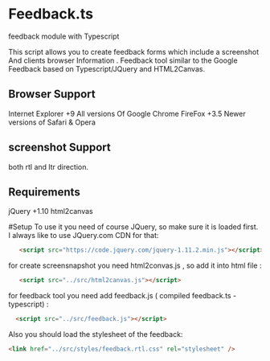 # Feedback.ts
feedback module with Typescript

This script allows you to create feedback forms which include a screenshot And clients browser Information .
Feedback tool similar to the Google Feedback based on Typescript/JQuery and HTML2Canvas.

## Browser Support
Internet Explorer +9
All versions Of Google Chrome
FireFox +3.5
Newer versions of Safari & Opera

## screenshot Support
both rtl and ltr direction.

## Requirements
 jQuery +1.10
 html2canvas

#Setup
To use it you need of course JQuery, so make sure it is loaded first. I always like to use JQuery.com CDN for that:
```html
   <script src="https://code.jquery.com/jquery-1.11.2.min.js"></script>
```

for create screensnapshot you need html2convas.js , so add it into html file :
```html
   <script src="../src/html2canvas.js"></script>
```
for feedback tool you need add feedback.js ( compiled feedback.ts - typescript) :
```html
  <script src="../src/feedback.js"></script>
  ```
  
  Also you should load the stylesheet of the feedback:
  ```html
<link href="../src/styles/feedback.rtl.css" rel="stylesheet" />
  ```



